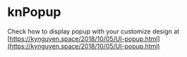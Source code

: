 # knPopup

Check how to display popup with your customize design at [https://kynguyen.space/2018/10/05/UI-popup.html](https://kynguyen.space/2018/10/05/UI-popup.html)
